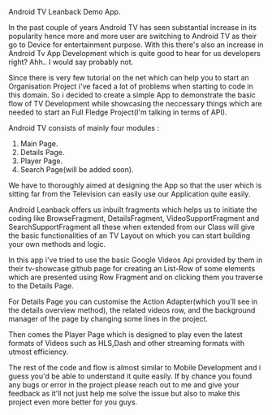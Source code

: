 Android TV Leanback Demo App.

In the past couple of years Android TV has seen substantial increase in its popularity hence more and more user are switching to 
Android TV as their go to Device for entertainment purpose. With this there's also an increase in Android Tv App Development which 
is quite good to hear for us developers right? Ahh.. I would say probably not. 

Since there is very few tutorial on the net which can help you to start an Organisation Project i've faced a lot of problems when 
starting to code in this domain. So i decided to create a simple App to demonstrate the basic flow of TV Development while showcasing
the neccessary things which are needed to start an Full Fledge Project(I'm talking in terms of API).

Android TV consists of mainly four modules :

1. Main Page.
2. Details Page.
3. Player Page.
4. Search Page(will be added soon).

We have to thoroughly aimed at designing the App so that the user which is sitting far from the Television can easily use our 
Application quite easily.

Android Leanback offers us inbuilt fragments which helps us to initiate the coding like BrowseFragment, DetailsFragment, VideoSupportFragment
and SearchSupportFragment all these when extended from our Class will give the basic functionalities of an TV Layout on which you
can start building your own methods and logic.

In this app i've tried to use the basic Google Videos Api provided by them in their tv-showcase github page for creating an 
List-Row of some elements which are presented using Row Fragment and on clicking them you traverse to the Details Page.

For Details Page you can customise the Action Adapter(which you'll see in the details overview method), the related videos row, 
and the background manager of the page by changing some lines in the project.

Then comes the Player Page which is designed to play even the latest formats of Videos such as HLS,Dash and other streaming formats
with utmost efficiency. 

The rest of the code and flow is almost similar to Mobile Development and i guess you'd be able to understand it quite easily.
If by chance you found any bugs or error in the project please reach out to me and give your feedback as it'll not just help me 
solve the issue but also to make this project even more better for you guys.
